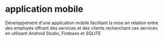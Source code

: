 # application mobile
 Développement d'une application mobile facilitant la mise en relation entre des employés offrant des services et des clients recherchant ces services en utilisant Android Studio, Firebase et SQLITE

